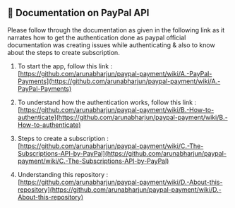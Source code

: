 ## 📄 Documentation on PayPal API
Please follow through the documentation as given in the following link as it narrates how to get the authentication done as paypal official documentation was creating issues while authenticating & also to know about the steps to create subscription.

1. To start the app, follow this link : [https://github.com/arunabharjun/paypal-payment/wiki/A.-PayPal-Payments](https://github.com/arunabharjun/paypal-payment/wiki/A.-PayPal-Payments)

2. To understand how the authentication works, follow this link : [https://github.com/arunabharjun/paypal-payment/wiki/B.-How-to-authenticate](https://github.com/arunabharjun/paypal-payment/wiki/B.-How-to-authenticate)

3. Steps to create a subscription : [https://github.com/arunabharjun/paypal-payment/wiki/C.-The-Subscriptions-API-by-PayPal](https://github.com/arunabharjun/paypal-payment/wiki/C.-The-Subscriptions-API-by-PayPal)

4. Understanding this repository : [https://github.com/arunabharjun/paypal-payment/wiki/D.-About-this-repository](https://github.com/arunabharjun/paypal-payment/wiki/D.-About-this-repository)